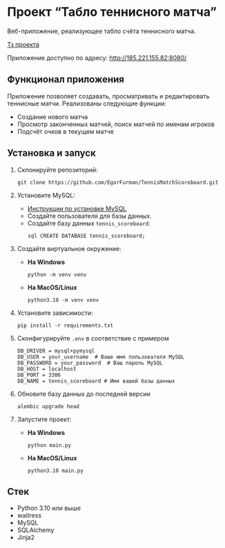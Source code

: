 # Проект “Табло теннисного матча”

Веб-приложение, реализующее табло счёта теннисного матча.

[Тз проекта](https://zhukovsd.github.io/python-backend-learning-course/projects/tennis-scoreboard/)

Приложение доступно по адресу: http://185.221.155.82:8080/

## Функционал приложения
Приложение позволяет создавать, просматривать и редактировать теннисные матчи. Реализованы следующие функции:

- Создание нового матча
- Просмотр законченных матчей, поиск матчей по именам игроков
- Подсчёт очков в текущем матче
## Установка и запуск
1. Склонируйте репозиторий:
	```shell
	git clone https://github.com/EgorFurman/TennisMatchScoreboard.git
	```

2. Установите MySQL:  
	- [Инструкции по установке MySQL](https://dev.mysql.com/doc/mysql-installation-excerpt/8.0/en/)  
	- Создайте пользователя для базы данных.
	- Создайте базу данных `tennis_scoreboard`: 
	    ```
	    sql CREATE DATABASE tennis_scoreboard; 	
	    ```

3. Создайте виртуальное окружение:
	- **На Windows**
	    ```shell
	    python -m venv venv
	    ```
	- **На MacOS/Linux**
	    ```shell
	    python3.10 -m venv venv
	    ```
		
4. Установите зависимости:
    ```shell
    pip install -r requirements.txt
    ```

5. Сконфигурируйте `.env` в соответствие с примером
     ```
     DB_DRIVER = mysql+pymysql
     DB_USER = your_username  # Ваше имя пользователя MySQL
     DB_PASSWORD = your_password  # Ваш пароль MySQL
     DB_HOST = localhost
     DB_PORT = 3306
     DB_NAME = tennis_scoreboard # Имя вашей базы данных
    ```

6. Обновите базу данных до последней версии
   ```shell
   alembic upgrade head
   ```

7. Запустите проект:
	- **На Windows**
	    ```shell
	    python main.py
	    ```
	- **На MacOS/Linux**
	    ```shell
	    python3.10 main.py
	    ```
## Стек
- Python 3.10 или выше
- waitress
- MySQL
- SQLAlchemy
- Jinja2
